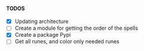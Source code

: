#### TODOS

- [X] Updating architecture
- [ ] Create a module for getting the order of the spells
- [X] Create a package Pypi
- [ ] Get all runes, and color only needed runes
